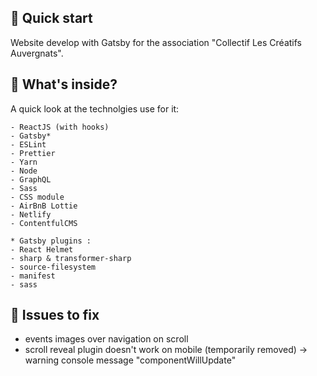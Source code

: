 ## 🚀 Quick start

Website develop with Gatsby for the association "Collectif Les Créatifs Auvergnats".

## 💫 What's inside?

A quick look at the technolgies use for it:

    - ReactJS (with hooks)
    - Gatsby*
    - ESLint
    - Prettier
    - Yarn
    - Node
    - GraphQL
    - Sass
    - CSS module
    - AirBnB Lottie
    - Netlify
    - ContentfulCMS

    * Gatsby plugins : 
    - React Helmet
    - sharp & transformer-sharp
    - source-filesystem
    - manifest
    - sass


## 🧐 Issues to fix

- events images over navigation on scroll
- scroll reveal plugin doesn't work on mobile (temporarily removed) -> warning console message "componentWillUpdate"

